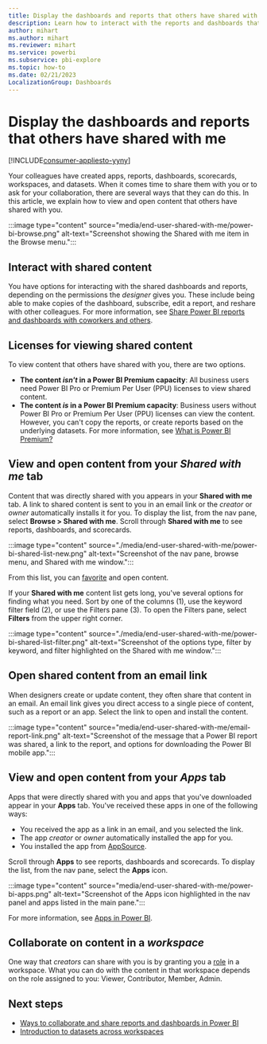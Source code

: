 ```yaml
---
title: Display the dashboards and reports that others have shared with me
description: Learn how to interact with the reports and dashboards that other Power BI users have shared with you.
author: mihart
ms.author: mihart
ms.reviewer: mihart
ms.service: powerbi
ms.subservice: pbi-explore
ms.topic: how-to
ms.date: 02/21/2023
LocalizationGroup: Dashboards
---
```


# Display the dashboards and reports that others have shared with me

[!INCLUDE[consumer-appliesto-yyny](../includes/consumer-appliesto-yyny.md)]

Your colleagues have created apps, reports, dashboards, scorecards, workspaces, and datasets. When it comes time to share them with you or to ask for your collaboration, there are several ways that they can do this. In this article, we explain how to view and open content that others have shared with you.

:::image type="content" source="media/end-user-shared-with-me/power-bi-browse.png" alt-text="Screenshot showing the Shared with me item in the Browse menu.":::

## Interact with shared content

You have options for interacting with the shared dashboards and reports, depending on the permissions the *designer* gives you. These include being able to make copies of the dashboard, subscribe, edit a report, and reshare with other colleagues. For more information, see [Share Power BI reports and dashboards with coworkers and others](service-share-dashboards.md).

## Licenses for viewing shared content

To view content that others have shared with you, there are two options.

- **The content *isn't* in a Power BI Premium capacity**: All business users need Power BI Pro or Premium Per User (PPU) licenses to view shared content.
- **The content *is* in a Power BI Premium capacity**: Business users without Power BI Pro or Premium Per User (PPU) licenses can view the content. However, you can't copy the reports, or create reports based on the underlying datasets. For more information, see [What is Power BI Premium?](../enterprise/service-premium-gen2-what-is.md)

## View and open content from your *Shared with me* tab

Content that was directly shared with you appears in your **Shared with me** tab. A link to shared content is sent to you in an email link or the *creator* or *owner* automatically installs it for you. To display the list, from the nav pane, select **Browse > Shared with me**. Scroll through **Shared with me** to see reports, dashboards, and scorecards.

:::image type="content" source="./media/end-user-shared-with-me/power-bi-shared-list-new.png" alt-text="Screenshot of the nav pane, browse menu, and Shared with me window.":::

From this list, you can [favorite](../consumer/end-user-favorite.md) and open content.

If your **Shared with me** content list gets long, you've several options for finding what you need. Sort by one of the columns (1), use the keyword filter field (2), or use the Filters pane (3). To open the Filters pane, select **Filters** from the upper right corner.

:::image type="content" source="./media/end-user-shared-with-me/power-bi-shared-list-filter.png" alt-text="Screenshot of the options type, filter by keyword, and filter highlighted on the Shared with me window.":::

## Open shared content from an email link

When designers create or update content, they often share that content in an email. An email link gives you direct access to a single piece of content, such as a report or an app. Select the link to open and install the content.

:::image type="content" source="media/end-user-shared-with-me/email-report-link.png" alt-text="Screenshot of the message that a Power BI report was shared, a link to the report, and options for downloading the Power BI mobile app.":::

## View and open content from your *Apps* tab

Apps that were directly shared with you and apps that you've downloaded appear in your **Apps** tab. You've received these apps in one of the following ways:

- You received the app as a link in an email, and you selected the link.
- The app *creator* or *owner* automatically installed the app for you.
- You installed the app from [AppSource](../consumer/end-user-apps.md#get-a-new-app).

Scroll through **Apps** to see reports, dashboards and scorecards. To display the list, from the nav pane, select the **Apps** icon.

:::image type="content" source="media/end-user-shared-with-me/power-bi-apps.png" alt-text="Screenshot of the Apps icon highlighted in the nav panel and apps listed in the main pane.":::

For more information, see [Apps in Power BI](../consumer/end-user-apps.md).

## Collaborate on content in a *workspace*

One way that *creators* can share with you is by granting you a [role](service-roles-new-workspaces.md) in a workspace. What you can do with the content in that workspace depends on the role assigned to you: Viewer, Contributor, Member, Admin.

## Next steps

- [Ways to collaborate and share reports and dashboards in Power BI](service-how-to-collaborate-distribute-dashboards-reports.md#share-reports-or-dashboards)
- [Introduction to datasets across workspaces](../connect-data/service-datasets-across-workspaces.md)
